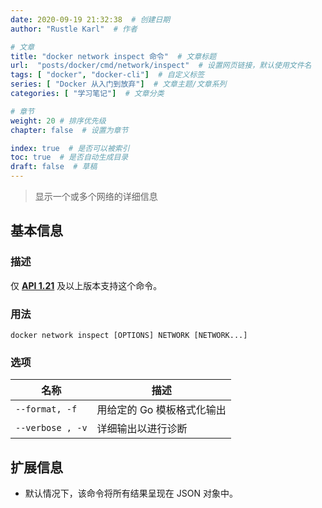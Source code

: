 ```yaml
---
date: 2020-09-19 21:32:38  # 创建日期
author: "Rustle Karl"  # 作者

# 文章
title: "docker network inspect 命令"  # 文章标题
url:  "posts/docker/cmd/network/inspect"  # 设置网页链接，默认使用文件名
tags: [ "docker", "docker-cli"]  # 自定义标签
series: [ "Docker 从入门到放弃"]  # 文章主题/文章系列
categories: [ "学习笔记"]  # 文章分类

# 章节
weight: 20 # 排序优先级
chapter: false  # 设置为章节

index: true  # 是否可以被索引
toc: true  # 是否自动生成目录
draft: false  # 草稿
---
```


> 显示一个或多个网络的详细信息

## 基本信息

### 描述

仅 [**API 1.21**](https://docs.docker.com/engine/api/v1.25/) 及以上版本支持这个命令。

### 用法

```
docker network inspect [OPTIONS] NETWORK [NETWORK...]
```

### 选项

| 名称 | 描述 |
| ------- | ------- |
| `--format, -f` | 用给定的 Go 模板格式化输出 |
| `--verbose , -v` | 详细输出以进行诊断 |

## 扩展信息

- 默认情况下，该命令将所有结果呈现在 JSON 对象中。
